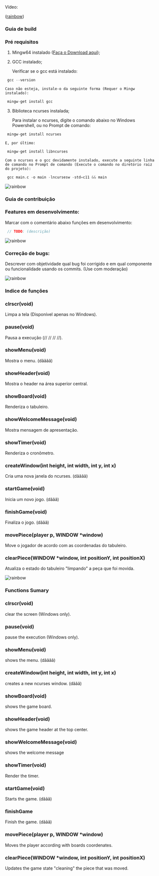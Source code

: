 Vídeo:

([rainbow](https://youtu.be/nrA1gAZ1egs))

### Guia de build
### Pré requisitos

1. Mingw64 instalado ([Faça o Download aqui](https://sourceforge.net/projects/mingw/));

2. GCC instalado;

    Verificar se o gcc está instalado:

```c
 gcc --version
```

    Caso não esteja, instale-o da seguinte forma (Requer o Mingw instalado):

```c
 mingw-get install gcc
```

3. Biblioteca ncurses instalada;

    Para instalar o ncurses, digite o comando abaixo no Windows Powershell, ou no Prompt de comando:

```c
 mingw-get install ncurses
```

    E, por último:

```c
 mingw-get install libncurses
```

    Com o ncurses e o gcc devidamente instalado, execute a seguinte linha de comando no Prompt de comando (Execute o comando no diretório raiz do projeto):

```c
 gcc main.c -o main -lncursesw -std=c11 && main
```

![rainbow](https://raw.githubusercontent.com/andreasbm/readme/master/assets/lines/rainbow.png)

### Guia de contribuição
### Features em desenvolvimento:
Marcar com o comentário abaixo funções em desenvolvimento:
```c
 // TODO: (descrição)
```

![rainbow](https://raw.githubusercontent.com/andreasbm/readme/master/assets/lines/rainbow.png)

### Correção de bugs:
Descrever com objetividade qual bug foi corrigido e em qual componente ou funcionalidade usando os commits. (Use com moderação)

![rainbow](https://raw.githubusercontent.com/andreasbm/readme/master/assets/lines/rainbow.png)

### Indice de funções

### clrscr(void)
Limpa a tela (Disponível apenas no Windows).
### pause(void)
Pausa a execução (// // // //).
### showMenu(void)
Mostra o menu. (dãããã)
### showHeader(void)
Mostra o header na área superior central.
### showBoard(void)
Renderiza o tabuleiro.
### showWelcomeMessage(void)
Mostra mensagem de apresentação.
### showTimer(void)
Renderiza o cronômetro.
### createWindow(int height, int width, int y, int x)
Cria uma nova janela do ncurses. (dãããã)
### startGame(void)
Inicia um novo jogo. (dããã)
### finishGame(void)
Finaliza o jogo. (dããã)
### movePiece(player p, WINDOW *window)
Move o jogador de acordo com as coordenadas do tabuleiro.
### clearPiece(WINDOW *window, int positionY, int positionX)
Atualiza o estado do tabuleiro "limpando" a peça que foi movida.

![rainbow](https://raw.githubusercontent.com/andreasbm/readme/master/assets/lines/rainbow.png)

### Functions Sumary

### clrscr(void)
clear the screen (Windows only).
### pause(void)
pause the execution (Windows only).
### showMenu(void)
shows the menu. (dãããã)
### createWindow(int height, int width, int y, int x)
creates a new ncurses window. (dããã)
### showBoard(void)
shows the game board.
### showHeader(void)
shows the game header at the top center.
### showWelcomeMessage(void)
shows the welcome message
### showTimer(void)
Render the timer. 
### startGame(void)
Starts the game. (dããã)
### finishGame
Finish the game. (dããã)
### movePiece(player p, WINDOW *window)
Moves the player according with boards coordenates.
### clearPiece(WINDOW *window, int positionY, int positionX)
Updates the game state "cleaning" the piece that was moved.


